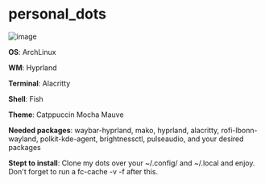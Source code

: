 # personal_dots

![image](https://github.com/ronardnx/personal_dots/assets/23416091/f77c49a9-e21f-4cd6-934b-de485b6a694f)



**OS**: ArchLinux

**WM**: Hyprland

**Terminal**: Alacritty

**Shell**: Fish

**Theme**: Catppuccin Mocha Mauve

**Needed packages**: waybar-hyprland, mako, hyprland, alacritty, rofi-lbonn-wayland, polkit-kde-agent, brightnessctl, pulseaudio, and your desired packages

**Stept to install**: Clone my dots over your ~/.config/ and ~/.local and enjoy. Don't forget to run a fc-cache -v -f after this.

